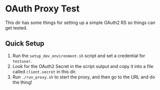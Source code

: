# OAuth Proxy Test

This dir has some things for setting up a simple OAuth2 RS so things can get tested.

## Quick Setup

1. Run the `setup_dev_environment.sh` script and set a credential for `testuser`.
2. Look for the OAuth2 Secret in the script output and copy it into a file called `client.secret` in this dir.
3. Run `./run_proxy.sh` to start the proxy, and then go to the URL and do the thing!
